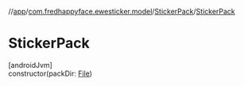 //[app](../../../index.md)/[com.fredhappyface.ewesticker.model](../index.md)/[StickerPack](index.md)/[StickerPack](-sticker-pack.md)

# StickerPack

[androidJvm]\
constructor(packDir: [File](https://developer.android.com/reference/kotlin/java/io/File.html))
